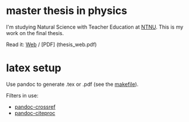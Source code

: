 # master thesis in physics
I'm studying Natural Science with Teacher Education at [NTNU](//www.ntnu.no). This is my work on the final thesis.

Read it: [Web](thesis_web.md) / [PDF] (thesis_web.pdf)


# latex setup
Use pandoc to generate .tex or .pdf (see the [makefile](Makefile)).

Filters in use:

- [pandoc-crossref](https://github.com/lierdakil/pandoc-crossref)
- [pandoc-citeproc](https://github.com/jgm/pandoc-citeproc)
